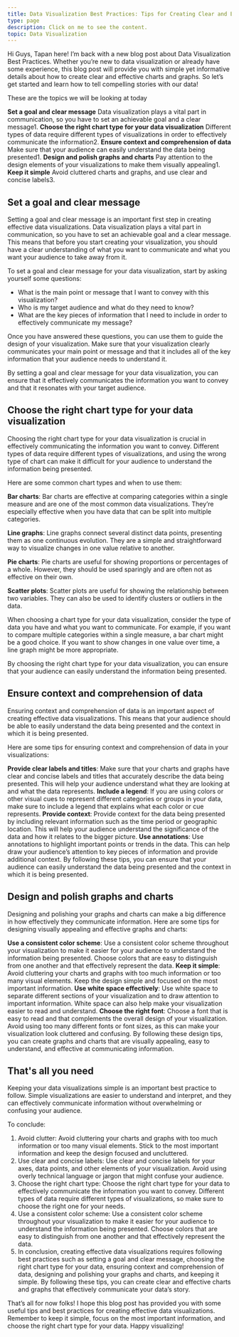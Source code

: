 ```yaml
---
title: Data Visualization Best Practices: Tips for Creating Clear and Effective Charts and Graphs
type: page
description: Click on me to see the content.
topic: Data Visualization
---
```



Hi Guys, Tapan here! I’m back with a new blog post about Data Visualization Best Practices. Whether you’re new to data visualization or already have some experience, this blog post will provide you with simple yet informative details about how to create clear and effective charts and graphs. So let’s get started and learn how to tell compelling stories with our data!

These are the topics we will be looking at today

**Set a goal and clear message** Data visualization plays a vital part in communication, so you have to set an achievable goal and a clear message1.
**Choose the right chart type for your data visualization** Different types of data require different types of visualizations in order to effectively communicate the information2.
**Ensure context and comprehension of data** Make sure that your audience can easily understand the data being presented1.
**Design and polish graphs and charts** Pay attention to the design elements of your visualizations to make them visually appealing1.
**Keep it simple** Avoid cluttered charts and graphs, and use clear and concise labels3.

## Set a goal and clear message

Setting a goal and clear message is an important first step in creating effective data visualizations. Data visualization plays a vital part in communication, so you have to set an achievable goal and a clear message. This means that before you start creating your visualization, you should have a clear understanding of what you want to communicate and what you want your audience to take away from it.

To set a goal and clear message for your data visualization, start by asking yourself some questions:

* What is the main point or message that I want to convey with this visualization?
* Who is my target audience and what do they need to know?
* What are the key pieces of information that I need to include in order to effectively communicate my message?

Once you have answered these questions, you can use them to guide the design of your visualization. Make sure that your visualization clearly communicates your main point or message and that it includes all of the key information that your audience needs to understand it.

By setting a goal and clear message for your data visualization, you can ensure that it effectively communicates the information you want to convey and that it resonates with your target audience.


## Choose the right chart type for your data visualization

Choosing the right chart type for your data visualization is crucial in effectively communicating the information you want to convey. Different types of data require different types of visualizations, and using the wrong type of chart can make it difficult for your audience to understand the information being presented.

Here are some common chart types and when to use them:

**Bar charts**: Bar charts are effective at comparing categories within a single measure and are one of the most common data visualizations. They’re especially effective when you have data that can be split into multiple categories.

**Line graphs**: Line graphs connect several distinct data points, presenting them as one continuous evolution. They are a simple and straightforward way to visualize changes in one value relative to another.

**Pie charts**: Pie charts are useful for showing proportions or percentages of a whole. However, they should be used sparingly and are often not as effective on their own.

**Scatter plots**: Scatter plots are useful for showing the relationship between two variables. They can also be used to identify clusters or outliers in the data.

When choosing a chart type for your data visualization, consider the type of data you have and what you want to communicate. For example, if you want to compare multiple categories within a single measure, a bar chart might be a good choice. If you want to show changes in one value over time, a line graph might be more appropriate.

By choosing the right chart type for your data visualization, you can ensure that your audience can easily understand the information being presented.



## Ensure context and comprehension of data

Ensuring context and comprehension of data is an important aspect of creating effective data visualizations. This means that your audience should be able to easily understand the data being presented and the context in which it is being presented.

Here are some tips for ensuring context and comprehension of data in your visualizations:

**Provide clear labels and titles**: Make sure that your charts and graphs have clear and concise labels and titles that accurately describe the data being presented. This will help your audience understand what they are looking at and what the data represents.
**Include a legend**: If you are using colors or other visual cues to represent different categories or groups in your data, make sure to include a legend that explains what each color or cue represents.
**Provide context**: Provide context for the data being presented by including relevant information such as the time period or geographic location. This will help your audience understand the significance of the data and how it relates to the bigger picture.
**Use annotations**: Use annotations to highlight important points or trends in the data. This can help draw your audience’s attention to key pieces of information and provide additional context.
By following these tips, you can ensure that your audience can easily understand the data being presented and the context in which it is being presented.



## Design and polish graphs and charts

Designing and polishing your graphs and charts can make a big difference in how effectively they communicate information. Here are some tips for designing visually appealing and effective graphs and charts:

**Use a consistent color scheme**: Use a consistent color scheme throughout your visualization to make it easier for your audience to understand the information being presented. Choose colors that are easy to distinguish from one another and that effectively represent the data.
**Keep it simple**: Avoid cluttering your charts and graphs with too much information or too many visual elements. Keep the design simple and focused on the most important information.
**Use white space effectively**: Use white space to separate different sections of your visualization and to draw attention to important information. White space can also help make your visualization easier to read and understand.
**Choose the right font**: Choose a font that is easy to read and that complements the overall design of your visualization. Avoid using too many different fonts or font sizes, as this can make your visualization look cluttered and confusing.
By following these design tips, you can create graphs and charts that are visually appealing, easy to understand, and effective at communicating information.


## That's all you need 

Keeping your data visualizations simple is an important best practice to follow. Simple visualizations are easier to understand and interpret, and they can effectively communicate information without overwhelming or confusing your audience.

To conclude:

1. Avoid clutter: Avoid cluttering your charts and graphs with too much information or too many visual elements. Stick to the most important information and keep the design focused and uncluttered.
2. Use clear and concise labels: Use clear and concise labels for your axes, data points, and other elements of your visualization. Avoid using overly technical language or jargon that might confuse your audience.
3. Choose the right chart type: Choose the right chart type for your data to effectively communicate the information you want to convey. Different types of data require different types of visualizations, so make sure to choose the right one for your needs.
4. Use a consistent color scheme: Use a consistent color scheme throughout your visualization to make it easier for your audience to understand the information being presented. Choose colors that are easy to distinguish from one another and that effectively represent the data.
5. In conclusion, creating effective data visualizations requires following best practices such as setting a goal and clear message, choosing the right chart type for your data, ensuring context and comprehension of data, designing and polishing your graphs and charts, and keeping it simple. By following these tips, you can create clear and effective charts and graphs that effectively communicate your data’s story.

That’s all for now folks! I hope this blog post has provided you with some useful tips and best practices for creating effective data visualizations. Remember to keep it simple, focus on the most important information, and choose the right chart type for your data. Happy visualizing!